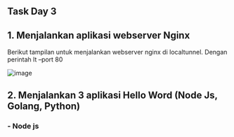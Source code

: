 ## Task Day 3

## 1.	Menjalankan aplikasi webserver Nginx
Berikut tampilan untuk menjalankan webserver nginx di localtunnel. Dengan perintah lt –port 80

![image](https://user-images.githubusercontent.com/62181923/212119865-f7cee083-788b-4a07-9356-c0cb71bacb8a.png)

## 2.	Menjalankan 3 aplikasi Hello Word (Node Js, Golang, Python)
### -	Node js
